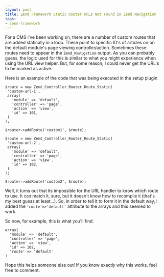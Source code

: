```yaml
---
layout: post
title: Zend Framework Static Router URLs Not Found in Zend Navigation
tags:
- zend-framework
---
```

For a CMS I've been working on, there are a number of custom routes that are added statically in a loop.  These point to specific ID's of articles on on the default module's page viewing controller/action.  Sometimes these routes need to appear in the `Zend_Navigation` output.  As you can probably guess, the logic used for this is similar to what you might experience when using the URL view helper.  But, for some reason, I could never get the URL's to be marked as active.

Here is an example of the code that was being executed in the setup plugin:

```php?start_inline=1
$route = new Zend_Controller_Router_Route_Static(
 'custom-url-1',
 array(
   'module' => 'default',
   'controller' => 'page',
   'action' => 'view',
   'id' => 101,
 )
);
                
$router->addRoute('custom1', $route);

$route = new Zend_Controller_Router_Route_Static(
 'custom-url-2',
 array(
   'module' => 'default',
   'controller' => 'page',
   'action' => 'view',
   'id' => 102,
 )
);
                
$router->addRoute('custom2', $route);
```

Well, it turns out that its impossible for the URL handler to know which route to use.  It can match it, sure, but it doesn't know how to recompile it (that's my best guess at least...).  So, in order to tell it to form it in the default way, I added the `'route'=>'default'` attribute to the arrays and this seemed to work.

So now, for example, this is what you'll find:

```php?start_inline=1
array(
  'module' => 'default',
  'controller' => 'page',
  'action' => 'view',
  'id' => 102,
  'route' => 'default'
)
```
    
Hope this helps someone else out!  If you know exactly why this works, feel free to comment.
